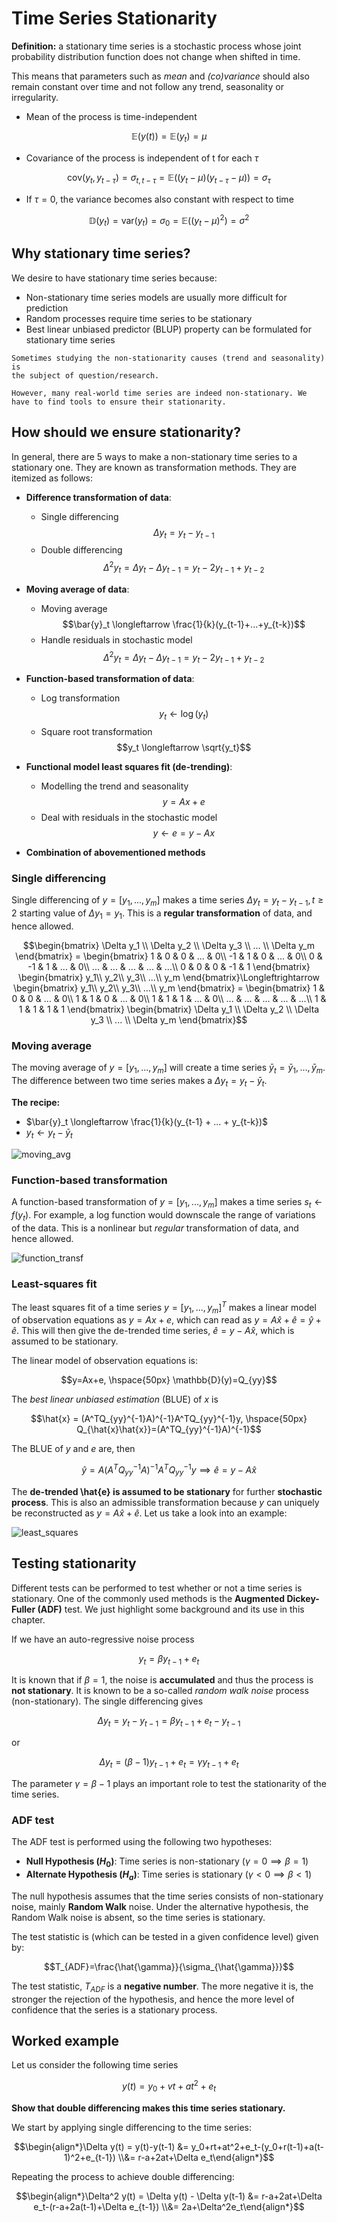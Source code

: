 # Time Series Stationarity

**Definition:** a stationary time series is a stochastic process whose joint probability distribution function does not change when shifted in time.

This means that parameters such as *mean* and *(co)variance* should also remain constant over time and not follow any trend, seasonality or irregularity.

* Mean of the process is time-independent

$$\mathbb{E}(y(t))=\mathbb{E}(y_t)=\mu$$

* Covariance of the process is independent of t for each $\tau$

$$\text{cov}(y_t,y_{t-\tau})=\sigma_{t,t-\tau}=\mathbb{E}((y_t-\mu)(y_{t-\tau}-\mu))=\sigma_\tau$$

* If $\tau=0$, the variance becomes also constant with respect to time

$$\mathbb{D}(y_t)=\text{var}(y_t)=\sigma_0=\mathbb{E}((y_t-\mu)^2)=\sigma^2$$

## Why stationary time series?

We desire to have stationary time series because:

* Non-stationary time series models are usually more difficult for prediction
* Random processes require time series to be stationary
* Best linear unbiased predictor (BLUP) property can be formulated for stationary time series

```{note}
Sometimes studying the non-stationarity causes (trend and seasonality) is
the subject of question/research.

However, many real-world time series are indeed non-stationary. We have to find tools to ensure their stationarity.
```

## How should we ensure stationarity?

In general, there are 5 ways to make a non-stationary time series to a stationary one. They are known as transformation methods. They are itemized as follows:

* **Difference transformation of data**:
  * Single differencing
    $$\Delta y_t = y_t - y_{t-1}$$
  * Double differencing
    $$\Delta^2 y_t = \Delta y_t - \Delta y_{t-1} = y_t - 2y_{t-1}+y_{t-2}$$

* **Moving average of data**:
  * Moving average
    $$\bar{y}_t \longleftarrow \frac{1}{k}(y_{t-1}+...+y_{t-k})$$
  * Handle residuals in stochastic model
    $$\Delta^2 y_t = \Delta y_t - \Delta y_{t-1} = y_t - 2y_{t-1}+y_{t-2}$$

* **Function-based transformation of data**:
  * Log transformation
    $$y_t \longleftarrow \log(y_t)$$
  * Square root transformation
    $$y_t \longleftarrow \sqrt{y_t}$$

* **Functional model least squares fit (de-trending)**:
  * Modelling the trend and seasonality
    $$y=Ax+e$$
  * Deal with residuals in the stochastic model
    $$y \longleftarrow e = y-Ax$$

* **Combination of abovementioned methods**

### Single differencing

Single differencing of $y=[y_1,...,y_m]$ makes a time series $\Delta y_t=y_t - y_{t-1}, t\geq 2$ starting value of $\Delta y_1 = y_1$. This is a **regular transformation** of data, and hence allowed.

$$\begin{bmatrix}
    \Delta y_1 \\ \Delta y_2 \\ \Delta y_3 \\ ... \\ \Delta y_m
\end{bmatrix} = 
\begin{bmatrix}
    1 & 0 & 0 & ... & 0\\
    -1 & 1 & 0 & ... & 0\\
    0 & -1 & 1 & ... & 0\\
    ... & ... & ... & ... & ...\\
    0 & 0 & 0 & -1 & 1
\end{bmatrix}
\begin{bmatrix}
    y_1\\ y_2\\ y_3\\ ...\\ y_m
\end{bmatrix}\Longleftrightarrow
\begin{bmatrix}
    y_1\\ y_2\\ y_3\\ ...\\ y_m
\end{bmatrix} = 
\begin{bmatrix}
    1 & 0 & 0 & ... & 0\\
    1 & 1 & 0 & ... & 0\\
    1 & 1 & 1 & ... & 0\\
    ... & ... & ... & ... & ...\\
    1 & 1 & 1 & 1 & 1
\end{bmatrix}
\begin{bmatrix}
    \Delta y_1 \\ \Delta y_2 \\ \Delta y_3 \\ ... \\ \Delta y_m
\end{bmatrix}$$

### Moving average

The moving average of $y = [y_1, ..., y_m]$ will create a time series $\bar{y}_t = {\bar{y}_1,...,\bar{y}_m}$. The difference between two time series makes a $\Delta y_t = y_t - \bar{y}_t$.

**The recipe:**
* $\bar{y}_t \longleftarrow \frac{1}{k}(y_{t-1} + ... + y_{t-k})$
* $y_t \longleftarrow y_t - \bar{y}_t$

![moving_avg](./figs/moving_avg.png "moving_avg")

### Function-based transformation

A function-based transformation of $y=[y_1,...,y_m]$ makes a time series $s_t \longleftarrow f(y_t)$. For example, a log function would downscale the range of variations of the data. This is a nonlinear but *regular* transformation of data, and hence allowed.

![function_transf](./figs/function_transf.png "function_transf")

### Least-squares fit

The least squares fit of a time series $y=[y_1, ..., y_m]^T$ makes a linear model of observation equations as $y = Ax + e$, which can read as $y = A\hat{x}+\hat{e}=\hat{y}+\hat{e}$. This will then give the de-trended time series, $\hat{e} = y - A\hat{x}$, which is assumed to be stationary.

The linear model of observation equations is:

$$y=Ax+e, \hspace{50px} \mathbb{D}(y)=Q_{yy}$$

The *best linear unbiased estimation* (BLUE) of $x$ is

$$\hat{x} = (A^TQ_{yy}^{-1}A)^{-1}A^TQ_{yy}^{-1}y, \hspace{50px} Q_{\hat{x}\hat{x}}=(A^TQ_{yy}^{-1}A)^{-1}$$

The BLUE of $y$ and $e$ are, then

$$\hat{y}=A(A^TQ_{yy}^{-1}A)^{-1}A^TQ_{yy}^{-1}y \implies \hat{e}=y-A\hat{x}$$

The **de-trended \hat{e} is assumed to be stationary** for further **stochastic process**. This is also an admissible transformation because $y$ can uniquely be reconstructed as $y=A\hat{x}+\hat{e}$. Let us take a look into an example:

![least_squares](./figs/least_squares.png "least_squares")

## Testing stationarity

Different tests can be performed to test whether or not a time series is stationary. One of the commonly used methods is the **Augmented Dickey-Fuller (ADF)** test. We just highlight some background and its use in this chapter.

If we have an auto-regressive noise process

$$y_t = \beta y_{t-1}+e_t$$

It is known that if $\beta=1$, the noise is **accumulated** and thus the process is **not stationary**. It is known to be a so-called *random walk noise* process (non-stationary). The single differencing gives

$$\Delta y_t = y_t - y_{t-1} = \beta y_{t-1}+e_t-y_{t-1}$$

or

$$\Delta y_t = (\beta - 1)y_{t-1}+e_t = \gamma y_{t-1} + e_t$$

The parameter $\gamma = \beta-1$ plays an important role to test the stationarity of the time series.

### ADF test

The ADF test is performed using the following two hypotheses:

* **Null Hypothesis ($H_0$)**: Time series is non-stationary ($\gamma=0\implies\beta=1$)
* **Alternate Hypothesis ($H_a$)**: Time series is stationary ($\gamma<0\implies\beta<1$)

The null hypothesis assumes that the time series consists of non-stationary noise, mainly **Random Walk** noise. Under the alternative hypothesis, the Random Walk noise is absent, so the time series is stationary.

The test statistic is (which can be tested in a given confidence level) given by:

$$T_{ADF}=\frac{\hat{\gamma}}{\sigma_{\hat{\gamma}}}$$

The test statistic, $T_{ADF}$ is a **negative number**. The more negative it is, the stronger the rejection of the hypothesis, and hence the more level of confidence that the series is a stationary process.

## Worked example

Let us consider the following time series

$$y(t) = y_0+vt+at^2+e_t$$

**Show that double differencing makes this time series stationary.**

We start by applying single differencing to the time series:

$$\begin{align*}\Delta y(t) = y(t)-y(t-1) &= y_0+rt+at^2+e_t-(y_0+r(t-1)+a(t-1)^2+e_{t-1}) \\&= r-a+2at+\Delta e_t\end{align*}$$

Repeating the process to achieve double differencing:

$$\begin{align*}\Delta^2 y(t) = \Delta y(t) - \Delta y(t-1) &= r-a+2at+\Delta e_t-(r-a+2a(t-1)+\Delta e_{t-1}) \\&= 2a+\Delta^2e_t\end{align*}$$